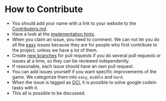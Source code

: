 How to Contribute
=================

- You should add your name with a link to your website to the [Contributors.md](./Contributors.md).
- Have a look at the [implementation hints](./hints).
- When you claim an issue, you need to comment. We can not let you do all the [easy](https://github.com/fossasia/flappy-svg/issues?utf8=%E2%9C%93&q=is%3Aopen+label%3Aeasy+label%3Agci) issues because they are for people who first contribute to the project, unless we have a lot of them.
- Create [new branches](http://www.git-scm.com/book/en/v2/Git-Branching-Basic-Branching-and-Merging) for pull requests if you do several pull requests or issues at a time, so they can be reviewed independently.
- If reasonable, each issue should have an own pull request.
- You can add issues yourself if you want specific improvements of the game. We categorize them into `easy`, `middle` and `hard`.
- When the issue is tagged as [GCI](https://github.com/fossasia/flappy-svg/labels/GCI), it is possible to solve google codein tasks with it. 
- This all is possible to be discussed.
